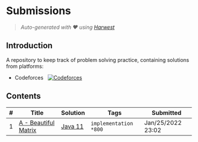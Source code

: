 Submissions
======================
> *Auto-generated with ❤ using [Harwest](https://github.com/nileshsah/harwest-tool)*

## Introduction

A repository to keep track of problem solving practice, containing solutions from platforms:
* Codeforces &nbsp; [![Codeforces](https://run.kaist.ac.kr/badges/codeforces/lonewolf235.svg)](https://codeforces.com/profile/lonewolf235)


## Contents

| # | Title | Solution | Tags | Submitted |
|---| ----- | -------- | ---- | --------- |
1 | [A - Beautiful Matrix](https://codeforces.com/contest/263/problem/A) | [Java 11](./codeforces/263/A.java) | `implementation` `*800` | Jan/25/2022 23:02 | 